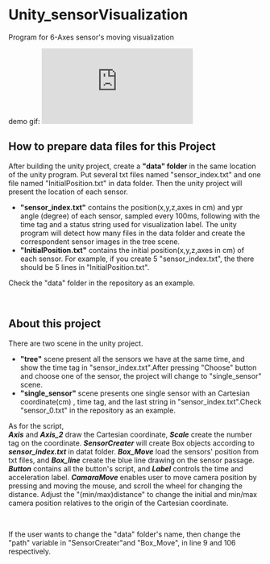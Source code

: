 # Unity_sensorVisualization
Program for 6-Axes sensor's moving visualization

demo gif:
![](https://github.com/ntu-as-cooklab/Unity_sensorVisualization/master/README.md)



## How to prepare data files for this Project ##

After building the unity project, create a **"data" folder** in the same location of the unity program. Put several txt files named "sensor_index.txt" and one file named "InitialPosition.txt" in data folder. Then the unity project will present the location of each sensor.

+ **"sensor_index.txt"** contains the position(x,y,z,axes in cm) and ypr angle (degree) of each sensor, sampled every 100ms, following with the time tag and a status string used for visualization label. The unity program will detect how many files in the data folder and create the correspondent sensor images in the tree scene.    
+ **"InitialPosition.txt"** contains the initial position(x,y,z,axes in cm) of each sensor. For example, if you create 5 "sensor_index.txt", the there should be 5 lines in "InitialPosition.txt".

Check the "data" folder in the repository as an example.



    
    
## About this project ## 

There are two scene in the unity project.  
+ **"tree"** scene present all the sensors we have at the same time, and show the time tag in "sensor_index.txt".After pressing "Choose" button and choose one of the sensor, the project will change to "single_sensor" scene.      
+ **"single_sensor"** scene presents one single sensor with an Cartesian coordinate(cm) , time tag, and the last string in "sensor_index.txt".Check "sensor_0.txt" in the repository as an example.  
  
  
    
      
      
As for the script,  
***Axis*** and ***Axis_2*** draw the Cartesian coordinate, ***Scale*** create the number tag on the coordinate.
***SensorCreater*** will create Box objects according to ***sensor_index.txt*** in datat folder.
***Box_Move*** load the sensors' position from txt files, and ***Box_line*** create the blue line drawing on the sensor passage.
***Button*** contains all the button's script, and ***Label*** controls the time and acceleration label.
***CamaraMove*** enables user to move camera position by pressing and moving the mouse, and scroll the wheel for changing the distance. Adjust the "(min/max)distance" to change the initial and min/max camera position relatives to the origin of the Cartesian coordinate.
  
    

If the user wants to change the "data" folder's name, then change the "path" variable in "SensorCreater"and "Box_Move", in line 9 and 106 respectively.
